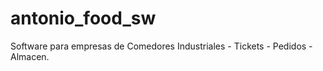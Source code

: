 antonio_food_sw
===============

Software para empresas de Comedores Industriales - Tickets - Pedidos - Almacen.
